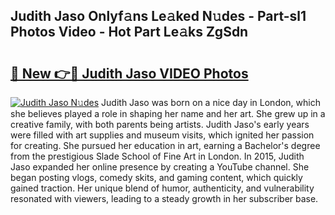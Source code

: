 ## Judith Jaso Onlyf𝚊ns Le𝚊ked N𝚞des - Part-sl1 Photos Video - Hot Part Le𝚊ks ZgSdn

# <h2><a href="http://ab38145.deff.icu/?id=Judith+Jaso">🔗 New 👉🔴 Judith Jaso VIDEO Photos</a></h2>

[![Judith Jaso N𝚞des](https://i.imgur.com/rIISA9y.gif)](http://ab38145.deff.icu/?id=Judith+Jaso)
Judith Jaso was born on a nice day in London, which she believes played a role in shaping her name and her art. She grew up in a creative family, with both parents being artists. Judith Jaso's early years were filled with art supplies and museum visits, which ignited her passion for creating. She pursued her education in art, earning a Bachelor's degree from the prestigious Slade School of Fine Art in London. In 2015, Judith Jaso expanded her online presence by creating a YouTube channel. She began posting vlogs, comedy skits, and gaming content, which quickly gained traction. Her unique blend of humor, authenticity, and vulnerability resonated with viewers, leading to a steady growth in her subscriber base.
